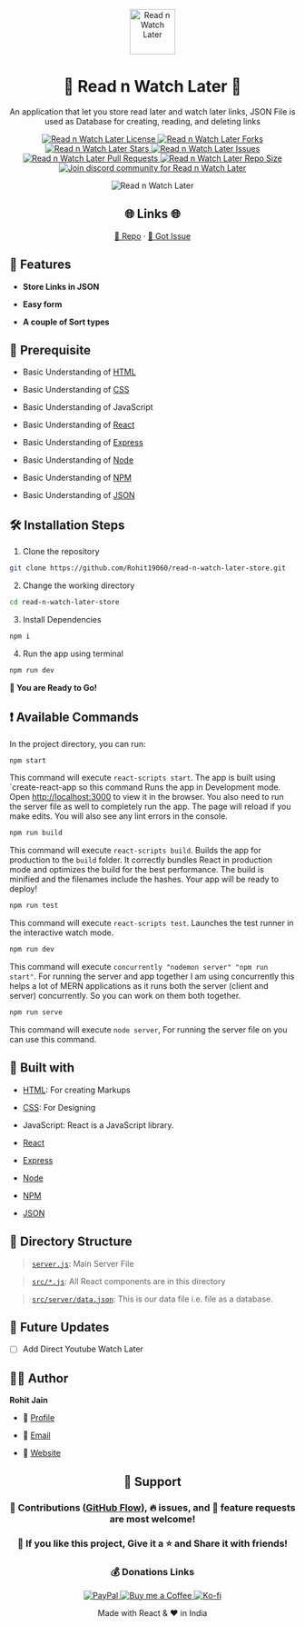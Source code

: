 <p align="center">
  <a href="https://github.com/Rohit19060/read-n-watch-later-store" target="_blank" title="Read n Watch Later">
    <img src="https://kingtechnologies.in/assets/images/logo.png" width="80px" alt="Read n Watch Later" />
  </a>
</p>
<h1 align="center">🌟 Read n Watch Later 🌟</h1>
<p align="center">An application that let you store read later and watch later links, JSON File is used as Database for creating, reading, and deleting links</p>

<p align="center">
<a href="https://github.com/Rohit19060/read-n-watch-later-store/blob/master/LICENSE" target="_blank" title="License">
<img src="https://img.shields.io/github/license/Rohit19060/read-n-watch-later-store?label=License&logo=Github&style=flat-square" alt="Read n Watch Later License" />
</a>
<a href="https://github.com/Rohit19060/read-n-watch-later-store/fork" target="_blank" title="Forks">
<img src="https://img.shields.io/github/forks/Rohit19060/read-n-watch-later-store?label=Forks&logo=Github&style=flat-square" alt="Read n Watch Later Forks"/>
</a>
<a href="https://github.com/Rohit19060/read-n-watch-later-store/stargazers" target="_blank" title="Stars">
<img src="https://img.shields.io/github/stars/Rohit19060/read-n-watch-later-store?label=Stars&logo=Github&style=flat-square" alt="Read n Watch Later Stars"/>
</a>
<a href="https://github.com/Rohit19060/read-n-watch-later-store/issues" target="_blank" title="Issues">
<img src="https://img.shields.io/github/issues/Rohit19060/read-n-watch-later-store?label=Issues&logo=Github&style=flat-square" alt="Read n Watch Later Issues"/>
</a>
<a href="https://github.com/Rohit19060/read-n-watch-later-store/pulls" target="_blank" title="Pull Requests">
<img src="https://img.shields.io/github/issues-pr/Rohit19060/read-n-watch-later-store?label=Pull%20Requests&logo=Github&style=flat-square" alt="Read n Watch Later Pull Requests"/>
</a>
<a href="https://github.com/Rohit19060/read-n-watch-later-store" target="_blank" title="Repo Size">
<img src="https://img.shields.io/github/repo-size/Rohit19060/read-n-watch-later-store?label=Repo%20Size&logo=Github&style=flat-square" alt="Read n Watch Later Repo Size"/>
</a>
<a href="https://discord.gg/2wpHNSjwm2" target="_blank" title="Join Community">
<img src="https://img.shields.io/discord/737854816402800690?color=%236d82cb&label=Join%20Community&logo=discord&logoColor=%23FFFFFF&style=flat-square" alt="Join discord community for Read n Watch Later"/>
</a>
</p>

<p align="center" title="Read n Watch Later"><img src="./assets/images/main.png" alt="Read n Watch Later" /></p>

<h2 align="center">🌐 Links 🌐</h2>
<p align="center">
    <a href="https://github.com/Rohit19060/read-n-watch-later-store" target="_blank" title="Read n Watch Later Repo">📂 Repo</a>
    ·
    <a href="https://github.com/Rohit19060/read-n-watch-later-store/issues/new/choose" target="_blank" title="🐛Report Bug/🎊Request Feature">🚀 Got Issue</a>
</p>

## 🚀 Features

- **Store Links in JSON**

- **Easy form**

- **A couple of Sort types**

## 🦋 Prerequisite

- Basic Understanding of [HTML](https://youtu.be/JHv2jmnrLlA "HTML - First Step Towards Web Development")

- Basic Understanding of [CSS](https://youtu.be/d1tP7ow7HbQ "CSS - Second Step Towards Web Development")

- Basic Understanding of JavaScript

- Basic Understanding of [React](https://reactjs.org/ "React")

- Basic Understanding of [Express](https://expressjs.com/ "Express")

- Basic Understanding of [Node](https://nodejs.org/ "Node")

- Basic Understanding of [NPM](https://www.npmjs.com/ "NPM")

- Basic Understanding of [JSON](https://www.json.org/ "JSON")

## 🛠️ Installation Steps

1. Clone the repository

```Bash
git clone https://github.com/Rohit19060/read-n-watch-later-store.git
```

2. Change the working directory

```Bash
cd read-n-watch-later-store
```

3. Install Dependencies

```Bash
npm i
```

4. Run the app using terminal

```Bash
npm run dev
```

**🎇 You are Ready to Go!**

## ❗ Available Commands

In the project directory, you can run:

```Bash
npm start
```

This command will execute `react-scripts start`. The app is built using `create-react-app so this command Runs the app in Development mode. Open [http://localhost:3000](http://localhost:3000) to view it in the browser. You also need to run the server file as well to completely run the app. The page will reload if you make edits. You will also see any lint errors in the console.

```Bash
npm run build
```

This command will execute `react-scripts build`. Builds the app for production to the `build` folder. It correctly bundles React in production mode and optimizes the build for the best performance. The build is minified and the filenames include the hashes. Your app will be ready to deploy!

```Bash
npm run test
```

This command will execute `react-scripts test`. Launches the test runner in the interactive watch mode.

```Bash
npm run dev
```

This command will execute `concurrently "nodemon server" "npm run start"`. For running the server and app together I am using concurrently this helps a lot of MERN applications as it runs both the server (client and server) concurrently. So you can work on them both together.

```Bash
npm run serve
```

This command will execute `node server`, For running the server file on you can use this command.

## 👷 Built with

- [HTML](https://youtu.be/JHv2jmnrLlA "HTML - First Step Towards Web Development"): For creating Markups

- [CSS](https://youtu.be/d1tP7ow7HbQ "CSS - Second Step Towards Web Development"): For Designing

- JavaScript: React is a JavaScript library.

- [React](https://reactjs.org/ "React")

- [Express](https://expressjs.com/ "Express")

- [Node](https://nodejs.org/ "Node")

- [NPM](https://www.npmjs.com/ "NPM")

- [JSON](https://www.json.org/ "JSON")

## 📂 Directory Structure

> [`server.js`](https://github.com/Rohit19060/read-n-watch-later-store/blob/main/server.js "server"): Main Server File

> [`src/*.js`](https://github.com/Rohit19060/read-n-watch-later-store/tree/main/src "Src Directory"): All React components are in this directory

> [`src/server/data.json`](https://github.com/Rohit19060/read-n-watch-later-store/blob/main/server/data.json "Data Directory"): This is our data file i.e. file as a database.

## 🎊 Future Updates

- [ ] Add Direct Youtube Watch Later

## 🧑🏻 Author

**Rohit Jain**

- 🌌 [Profile](https://github.com/rohit19060 "Rohit Jain")

- 🏮 [Email](mailto:rohitjain19060@gmail.com?subject=Hi%20from%20ReadnWatch%20Later "Hi!")

- 🦁 [Website](https://kingtechnologies.in "Welcome")

<h2 align="center">🤝 Support</h2>

<h3 align="center">🎀 Contributions (<a href="https://guides.github.com/introduction/flow" title="GitHub Flow">GitHub Flow</a>), 🔥 issues, and 🥮 feature requests are most welcome!</h3>

<h3 align="center">💙 If you like this project, Give it a ⭐ and Share it with friends!</h3>
<h3 align="center">💰 Donations Links</h3>
<p align="center">
<a href="https://www.paypal.me/kingrohitJ" target="_blank" title="PayPal"><img src="https://kingtechnologies.in/assets/images/paypal.png" alt="PayPal"/>
<a href="https://www.buymeacoffee.com/rohitjain" target="Buy me a Coffee/" title="Buy me a Coffee"><img src="https://kingtechnologies.in/assets/images/coffee.png" alt="Buy me a Coffee"/>
<a href="https://ko-fi.com/rohitjain" target="_blank" title="Ko-fi"><img src="https://kingtechnologies.in/assets/images/kofi.png" alt="Ko-fi"/></a>
</p>

<p align="center">Made with React & ❤️ in India</p>
